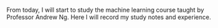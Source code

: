 From today, I will start to study the machine learning course taught by Professor Andrew Ng. Here I will record my study notes and experience.
